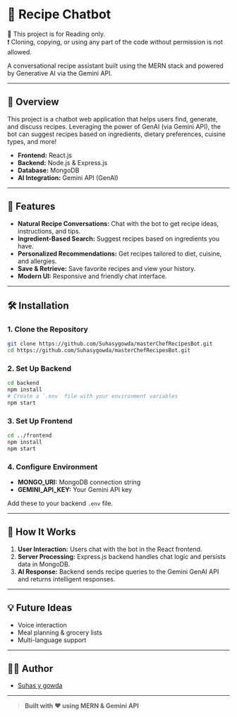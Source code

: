 # 🍳 Recipe Chatbot

🚫 This project is for Reading only.  
❗ Cloning, copying, or using any part of the code without permission is not allowed.


A conversational recipe assistant built using the MERN stack and powered by Generative AI via the Gemini API.

---

## 📝 Overview

This project is a chatbot web application that helps users find, generate, and discuss recipes. Leveraging the power of GenAI (via Gemini API), the bot can suggest recipes based on ingredients, dietary preferences, cuisine types, and more!

- **Frontend:** React.js  
- **Backend:** Node.js & Express.js  
- **Database:** MongoDB  
- **AI Integration:** Gemini API (GenAI)

---

## 🚀 Features

- **Natural Recipe Conversations:** Chat with the bot to get recipe ideas, instructions, and tips.
- **Ingredient-Based Search:** Suggest recipes based on ingredients you have.
- **Personalized Recommendations:** Get recipes tailored to diet, cuisine, and allergies.
- **Save & Retrieve:** Save favorite recipes and view your history.
- **Modern UI:** Responsive and friendly chat interface.

---

## 🛠️ Installation

### 1. Clone the Repository

```bash
git clone https://github.com/Suhasygowda/masterChefRecipesBot.git
cd https://github.com/Suhasygowda/masterChefRecipesBot.git
```

### 2. Set Up Backend

```bash
cd backend
npm install
# Create a `.env` file with your environment variables
npm start
```

### 3. Set Up Frontend

```bash
cd ../frontend
npm install
npm start
```

### 4. Configure Environment

- **MONGO_URI:** MongoDB connection string
- **GEMINI_API_KEY:** Your Gemini API key

Add these to your backend `.env` file.

---

## 🤖 How It Works

1. **User Interaction:** Users chat with the bot in the React frontend.
2. **Server Processing:** Express.js backend handles chat logic and persists data in MongoDB.
3. **AI Response:** Backend sends recipe queries to the Gemini GenAI API and returns intelligent responses.

---

## 💡 Future Ideas

- Voice interaction
- Meal planning & grocery lists
- Multi-language support

---

## 👨‍💻 Author

- [Suhas y gowda](https://github.com/<your-username>)

---

> **Built with ❤️ using MERN & Gemini API**
